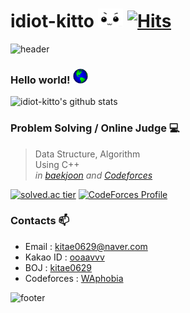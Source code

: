 # idiot-kitto&nbsp;<img src="https://github.com/idiot-kitto/idiot-kitto/blob/main/aing_eyes.gif" width="40px"> [![Hits](https://hits.seeyoufarm.com/api/count/incr/badge.svg?url=https%3A%2F%2Fgithub.com%2Fidiot-kitto%2Fhit-counter&count_bg=%2379C83D&title_bg=%23555555&icon=&icon_color=%23E7E7E7&title=hits&edge_flat=false)](https://hits.seeyoufarm.com)

![header](https://capsule-render.vercel.app/api?type=wave&color=gradient&height=300&section=header&text=idiot-kitto's%20Github&fontSize=40)

### Hello world!&nbsp;<img src="https://github.com/Kinetic27/Kinetic27/blob/master/earth.gif" width="24px">

<p>
  <em>
    
  </em>  
</p>



![idiot-kitto's github stats](https://github-readme-stats.vercel.app/api?username=idiot-kitto&show_icons=true&theme=synthwave)


### Problem Solving / Online Judge 💻
<blockquote>
  <p>
    Data Structure, Algorithm
    <br>
    Using C++
    <br>
    <em>
      in <a href="https://www.acmicpc.net/user/kitae0629" rel="nofollow">baekjoon</a> and <a href="http://codeforces.com/profile/kitae0629" rel="nofollow">Codeforces</a>
    </em>
  </p>
</blockquote>

[![solved.ac tier](http://mazassumnida.wtf/api/pastel/generate_badge?boj=kitae0629)](https://solved.ac/kitae0629)
[![CodeForces Profile](https://cf.leed.at?id=WAphobia)](https://codeforces.com/profile/WAphobia)

### Contacts 📫

* Email : kitae0629@naver.com<!-- * Instagram : [kitt0_0](https://www.instagram.com/kitt0_0) -->
* Kakao ID : [ooaavvv](https://open.kakao.com/o/scu8fHEc)
* BOJ : [kitae0629](https://boj.kr/kitae0629)
* Codeforces : [WAphobia](https://codeforces.com/profile/WAphobia)


![footer](https://capsule-render.vercel.app/api?type=wave&color=gradient&height=150&section=footer)

<!--

**idiot-kitto/idiot-kitto** is a ✨ _special_ ✨ repository because its `README.md` (this file) appears on your GitHub profile.

Here are some ideas to get you started:

- 🔭 I’m currently working on ...
- 🌱 I’m currently learning ...
- 👯 I’m looking to collaborate on ...
- 🤔 I’m looking for help with ...
- 💬 Ask me about ...
- 📫 How to reach me: ...
- 😄 Pronouns: ...
- ⚡ Fun fact: ...
-->
